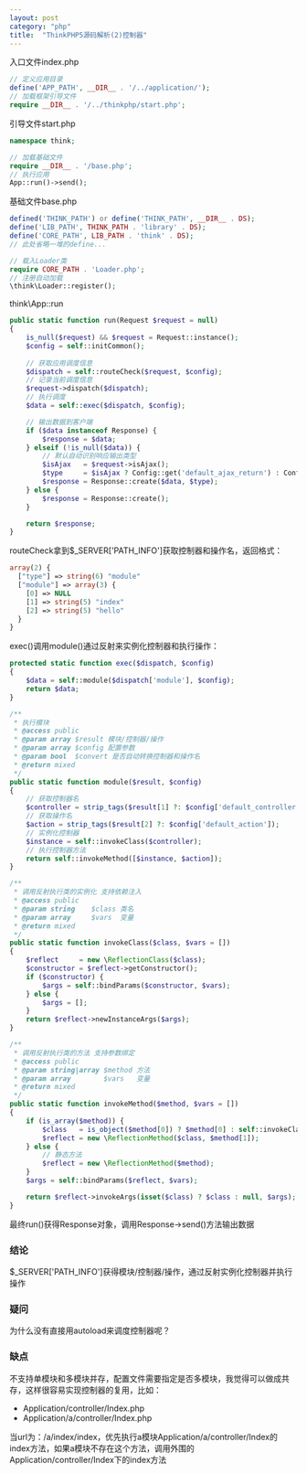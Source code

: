 ```yaml
---
layout: post
category: "php"
title:  "ThinkPHP5源码解析(2)控制器"
---
```


入口文件index.php

```php
// 定义应用目录
define('APP_PATH', __DIR__ . '/../application/');
// 加载框架引导文件
require __DIR__ . '/../thinkphp/start.php';
```

引导文件start.php
```php
namespace think;

// 加载基础文件
require __DIR__ . '/base.php';
// 执行应用
App::run()->send();
```

基础文件base.php
```php
defined('THINK_PATH') or define('THINK_PATH', __DIR__ . DS);
define('LIB_PATH', THINK_PATH . 'library' . DS);
define('CORE_PATH', LIB_PATH . 'think' . DS);
// 此处省略一堆的define...

// 载入Loader类
require CORE_PATH . 'Loader.php';
// 注册自动加载
\think\Loader::register();
```

think\App::run
```php
public static function run(Request $request = null)
{
	is_null($request) && $request = Request::instance();
	$config = self::initCommon();
	
	// 获取应用调度信息
	$dispatch = self::routeCheck($request, $config);
	// 记录当前调度信息
	$request->dispatch($dispatch);
	// 执行调度
	$data = self::exec($dispatch, $config);

	// 输出数据到客户端
	if ($data instanceof Response) {
		$response = $data;
	} elseif (!is_null($data)) {
		// 默认自动识别响应输出类型
		$isAjax   = $request->isAjax();
		$type     = $isAjax ? Config::get('default_ajax_return') : Config::get('default_return_type');
		$response = Response::create($data, $type);
	} else {
		$response = Response::create();
	}

	return $response;
}
```
routeCheck拿到$_SERVER['PATH_INFO']获取控制器和操作名，返回格式：
```php
array(2) {
  ["type"] => string(6) "module"
  ["module"] => array(3) {
    [0] => NULL
    [1] => string(5) "index"
    [2] => string(5) "hello"
  }
}
```

exec()调用module()通过反射来实例化控制器和执行操作：
```php
protected static function exec($dispatch, $config)
{
	$data = self::module($dispatch['module'], $config);			
	return $data;
}

/**
 * 执行模块
 * @access public
 * @param array $result 模块/控制器/操作
 * @param array $config 配置参数
 * @param bool  $convert 是否自动转换控制器和操作名
 * @return mixed
 */
public static function module($result, $config)
{
	// 获取控制器名
	$controller = strip_tags($result[1] ?: $config['default_controller']);
	// 获取操作名
	$action = strip_tags($result[2] ?: $config['default_action']);
	// 实例化控制器
	$instance = self::invokeClass($controller);	
	// 执行控制器方法
	return self::invokeMethod([$instance, $action]);
}

/**
 * 调用反射执行类的实例化 支持依赖注入
 * @access public
 * @param string    $class 类名
 * @param array     $vars  变量
 * @return mixed
 */
public static function invokeClass($class, $vars = [])
{
	$reflect     = new \ReflectionClass($class);
	$constructor = $reflect->getConstructor();
	if ($constructor) {
		$args = self::bindParams($constructor, $vars);
	} else {
		$args = [];
	}
	return $reflect->newInstanceArgs($args);
}

/**
 * 调用反射执行类的方法 支持参数绑定
 * @access public
 * @param string|array $method 方法
 * @param array        $vars   变量
 * @return mixed
 */
public static function invokeMethod($method, $vars = [])
{
	if (is_array($method)) {
		$class   = is_object($method[0]) ? $method[0] : self::invokeClass($method[0]);
		$reflect = new \ReflectionMethod($class, $method[1]);
	} else {
		// 静态方法
		$reflect = new \ReflectionMethod($method);
	}
	$args = self::bindParams($reflect, $vars);

	return $reflect->invokeArgs(isset($class) ? $class : null, $args);
}
```

最终run()获得Response对象，调用Response->send()方法输出数据

### 结论
$_SERVER['PATH_INFO']获得模块/控制器/操作，通过反射实例化控制器并执行操作

### 疑问
为什么没有直接用autoload来调度控制器呢？

### 缺点
不支持单模块和多模块并存，配置文件需要指定是否多模块，我觉得可以做成共存，这样很容易实现控制器的复用，比如：
- Application/controller/Index.php
- Application/a/controller/Index.php

当url为：/a/index/index，优先执行a模块Application/a/controller/Index的index方法，如果a模块不存在这个方法，调用外围的Application/controller/Index下的index方法